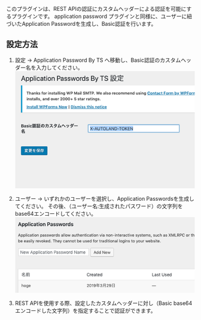 
このプラグインは、REST APIの認証にカスタムヘッダーによる認証を可能にするプラグインです。
application password プラグインと同様に、ユーザーに紐づいたApplication Passwordを生成し、Basic認証を行います。

## 設定方法

1. 設定 → Application Password By TS へ移動し、Basic認証のカスタムヘッダー名を入力してください。
![設定画面](assets/readme1.png)

2. ユーザー → いずれかのユーザーを選択し、Application Passwordsを生成してください。
その後、（ユーザー名:生成されたパスワード）の文字列をbase64エンコードしてください。
![設定画面](assets/readme2.png)

3. REST APIを使用する際、設定したカスタムヘッダーに対し（Basic base64エンコードした文字列）を指定することで認証ができます。
